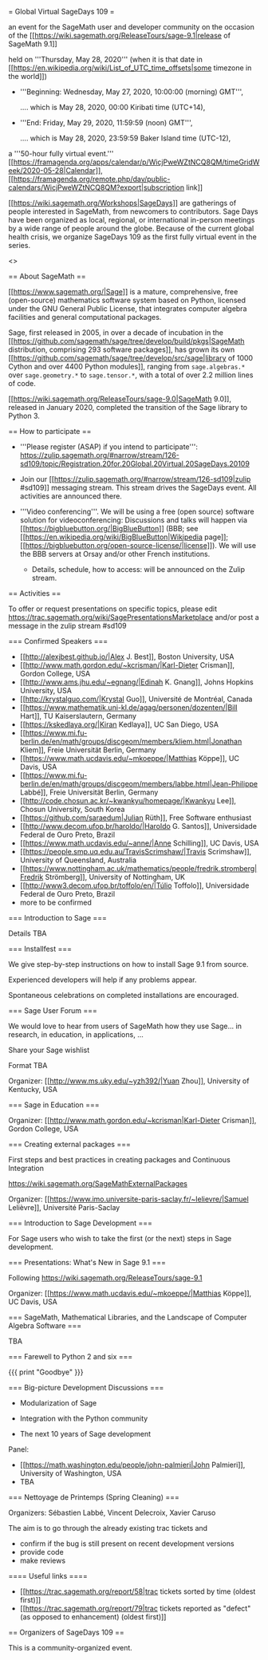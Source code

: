 = Global Virtual SageDays 109 =

an event for the SageMath user and developer community on the occasion of the [[https://wiki.sagemath.org/ReleaseTours/sage-9.1|release of SageMath 9.1]]

held on '''Thursday, May 28, 2020''' (when it is that date in [[https://en.wikipedia.org/wiki/List_of_UTC_time_offsets|some timezone in the world]]) 

 * '''Beginning: Wednesday, May 27, 2020, 10:00:00 (morning) GMT''',

   .... which is May 28, 2020, 00:00 Kiribati time (UTC+14),

 * '''End: Friday, May 29, 2020, 11:59:59 (noon) GMT''', 

   .... which is May 28, 2020, 23:59:59 Baker Island time (UTC-12),

a '''50-hour fully virtual event.''' [[https://framagenda.org/apps/calendar/p/WicjPweWZtNCQ8QM/timeGridWeek/2020-05-28|Calendar]], [[https://framagenda.org/remote.php/dav/public-calendars/WicjPweWZtNCQ8QM?export|subscription link]]

[[https://wiki.sagemath.org/Workshops|SageDays]] are gatherings of people interested in SageMath, from newcomers to contributors. Sage Days have been organized as local, regional, or international in-person meetings by a wide range of people around the globe.  Because of the current global health crisis, we organize SageDays 109 as the first fully virtual event in the series.

<<TableOfContents>>

== About SageMath ==

[[https://www.sagemath.org/|Sage]] is a mature, comprehensive, free (open-source) mathematics software system based on Python, licensed under the GNU General Public License, that integrates computer algebra facilities and general computational packages. 

Sage, first released in 2005, in over a decade of incubation in the  [[https://github.com/sagemath/sage/tree/develop/build/pkgs|SageMath distribution, comprising 293 software packages]], has grown its own [[https://github.com/sagemath/sage/tree/develop/src/sage|library of 1000 Cython and over 4400 Python modules]], ranging from `sage.algebras.*` over `sage.geometry.*` to `sage.tensor.*`, with a total of over 2.2 million lines of code.  

[[https://wiki.sagemath.org/ReleaseTours/sage-9.0|SageMath 9.0]], released in January 2020, completed the transition of the Sage library to Python 3.

== How to participate ==

 * '''Please register (ASAP) if you intend to participate''': https://zulip.sagemath.org/#narrow/stream/126-sd109/topic/Registration.20for.20Global.20Virtual.20SageDays.20109

 * Join our [[https://zulip.sagemath.org/#narrow/stream/126-sd109|zulip #sd109]] messaging stream. This stream drives the SageDays event.  All activities are announced there.

 * '''Video conferencing'''. We will be using a free (open source) software solution for videoconferencing: Discussions and talks will happen via [[https://bigbluebutton.org/|BigBlueButton]] (BBB; see [[https://en.wikipedia.org/wiki/BigBlueButton|Wikipedia page]]; [[https://bigbluebutton.org/open-source-license/|license]]).  We will use the BBB servers at Orsay and/or other French institutions.  

   * Details, schedule, how to access: will be announced on the Zulip stream.

== Activities ==

To offer or request presentations on specific topics, please edit https://trac.sagemath.org/wiki/SagePresentationsMarketplace
and/or post a message in the zulip stream #sd109  

=== Confirmed Speakers ===

 * [[http://alexjbest.github.io/|Alex J. Best]], Boston University, USA
 * [[http://www.math.gordon.edu/~kcrisman/|Karl-Dieter Crisman]], Gordon College, USA
 * [[http://www.ams.jhu.edu/~egnang/|Edinah K. Gnang]], Johns Hopkins University, USA
 * [[http://krystalguo.com/|Krystal Guo]], Université de Montréal, Canada
 * [[https://www.mathematik.uni-kl.de/agag/personen/dozenten/|Bill Hart]], TU Kaiserslautern, Germany
 * [[https://kskedlaya.org/|Kiran Kedlaya]], UC San Diego, USA
 * [[https://www.mi.fu-berlin.de/en/math/groups/discgeom/members/kliem.html|Jonathan Kliem]], Freie Universität Berlin, Germany
 * [[https://www.math.ucdavis.edu/~mkoeppe/|Matthias Köppe]], UC Davis, USA
 * [[https://www.mi.fu-berlin.de/en/math/groups/discgeom/members/labbe.html|Jean-Philippe Labbé]], Freie Universität Berlin, Germany
 * [[http://code.chosun.ac.kr/~kwankyu/homepage/|Kwankyu Lee]], Chosun University, South Korea
 * [[https://github.com/saraedum|Julian Rüth]], Free Software enthusiast
 * [[http://www.decom.ufop.br/haroldo/|Haroldo G. Santos]], Universidade Federal de Ouro Preto, Brazil
 * [[https://www.math.ucdavis.edu/~anne/|Anne Schilling]], UC Davis, USA
 * [[https://people.smp.uq.edu.au/TravisScrimshaw/|Travis Scrimshaw]], University of Queensland, Australia
 * [[https://www.nottingham.ac.uk/mathematics/people/fredrik.stromberg|Fredrik Strömberg]], University of Nottingham, UK
 * [[http://www3.decom.ufop.br/toffolo/en/|Túlio Toffolo]], Universidade Federal de Ouro Preto, Brazil
 * more to be confirmed

=== Introduction to Sage ===

Details TBA

=== Installfest ===

We give step-by-step instructions on how to install Sage 9.1 from source.

Experienced developers will help if any problems appear.

Spontaneous celebrations on completed installations are encouraged.

=== Sage User Forum ===

We would love to hear from users of SageMath how they use Sage... in research, in education, in applications, ...

Share your Sage wishlist 

Format TBA

Organizer: [[http://www.ms.uky.edu/~yzh392/|Yuan Zhou]], University of Kentucky, USA

=== Sage in Education ===


Organizer: [[http://www.math.gordon.edu/~kcrisman|Karl-Dieter Crisman]], Gordon College, USA

=== Creating external packages ===

First steps and best practices in creating packages and Continuous Integration  

https://wiki.sagemath.org/SageMathExternalPackages

Organizer: [[https://www.imo.universite-paris-saclay.fr/~lelievre/|Samuel Lelièvre]], Université Paris-Saclay

=== Introduction to Sage Development ===

For Sage users who wish to take the first (or the next) steps in Sage development.

=== Presentations: What's New in Sage 9.1 ===

Following https://wiki.sagemath.org/ReleaseTours/sage-9.1

Organizer: [[https://www.math.ucdavis.edu/~mkoeppe/|Matthias Köppe]], UC Davis, USA

=== SageMath, Mathematical Libraries, and the Landscape of Computer Algebra Software ===

TBA

=== Farewell to Python 2 and six ===

{{{
print "Goodbye"
}}}

=== Big-picture Development Discussions ===

 * Modularization of Sage

 * Integration with the Python community

 * The next 10 years of Sage development

Panel:

 * [[https://math.washington.edu/people/john-palmieri|John Palmieri]], University of Washington, USA
 * TBA

=== Nettoyage de Printemps (Spring Cleaning) ===

Organizers: Sébastien Labbé, Vincent Delecroix, Xavier Caruso

The aim is to go through the already existing trac tickets and

 * confirm if the bug is still present on recent development versions
 * provide code
 * make reviews

==== Useful links ====

 * [[https://trac.sagemath.org/report/58|trac tickets sorted by time (oldest first)]]
 * [[https://trac.sagemath.org/report/79|trac tickets reported as "defect" (as opposed to enhancement) (oldest first)]]

== Organizers of SageDays 109 ==

This is a community-organized event.

